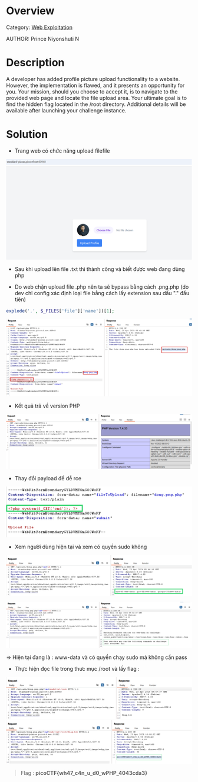 # Overview 
Category: [Web Exploitation]()

AUTHOR: Prince Niyonshuti N

# Description
A developer has added profile picture upload functionality to a website. However, the implementation is flawed, and it presents an opportunity for you. Your mission, should you choose to accept it, is to navigate to the provided web page and locate the file upload area. Your ultimate goal is to find the hidden flag located in the /root directory.
Additional details will be available after launching your challenge instance.

# Solution
- Trang web có chức năng upload filefile

![](./image/2025-04-23_16-47.png)

- Sau khi upload lên file .txt thì thành công và biết được web đang dùng php 

- Do web chặn upload file .php  nên ta sẽ bypass bằng cách .png.php (do dev chỉ config xác định loại file bằng cách lấy extension sau dấu "." đầu tiên)
```php
explode('.', $_FILES['file']['name'])[1];
```

![](./image/2025-04-23_16-48.png)

- Kết quả trả về version PHP 

![](./image/2025-04-23_16-48_1.png)

- Thay đổi payload để dễ rce 

![](./image/2025-04-23_16-55.png)

- Xem người dùng hiện tại và xem có quyền sudo không 

![](./image/2025-04-23_16-56.png)

![](./image/2025-04-23_16-57.png)

=> Hiện tại đang là : www-data và có quyền chạy sudo mà không cần pass

- Thực hiện đọc file trong thưc mục /root và lấy flag :

![](./image/2025-04-23_16-57_1.png)
![](./image/2025-04-23_17-01.png)

>Flag : **picoCTF{wh47_c4n_u_d0_wPHP_4043cda3}**